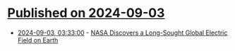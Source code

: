 # [Published on 2024-09-03](index.md)

* [2024-09-03, 03:33:00](https://soylentnews.org/article.pl?sid=24/09/01/200242&from=rss) - [NASA Discovers a Long-Sought Global Electric Field on Earth](https://soylentnews.org/article.pl?sid=24/09/01/200242&from=rss)
